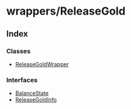 # wrappers/ReleaseGold

## Index

### Classes

* [ReleaseGoldWrapper](../classes/_wrappers_releasegold_.releasegoldwrapper.md)

### Interfaces

* [BalanceState](../interfaces/_wrappers_releasegold_.balancestate.md)
* [ReleaseGoldInfo](../interfaces/_wrappers_releasegold_.releasegoldinfo.md)

